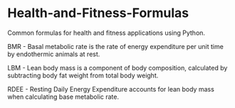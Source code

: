 # Health-and-Fitness-Formulas
Common formulas for health and fitness applications using Python.

BMR - Basal metabolic rate is the rate of energy expenditure per unit time by endothermic animals at rest.

LBM - Lean body mass is a component of body composition, calculated by subtracting body fat weight from total body weight.

RDEE - Resting Daily Energy Expenditure accounts for lean body mass when calculating base metabolic rate.
